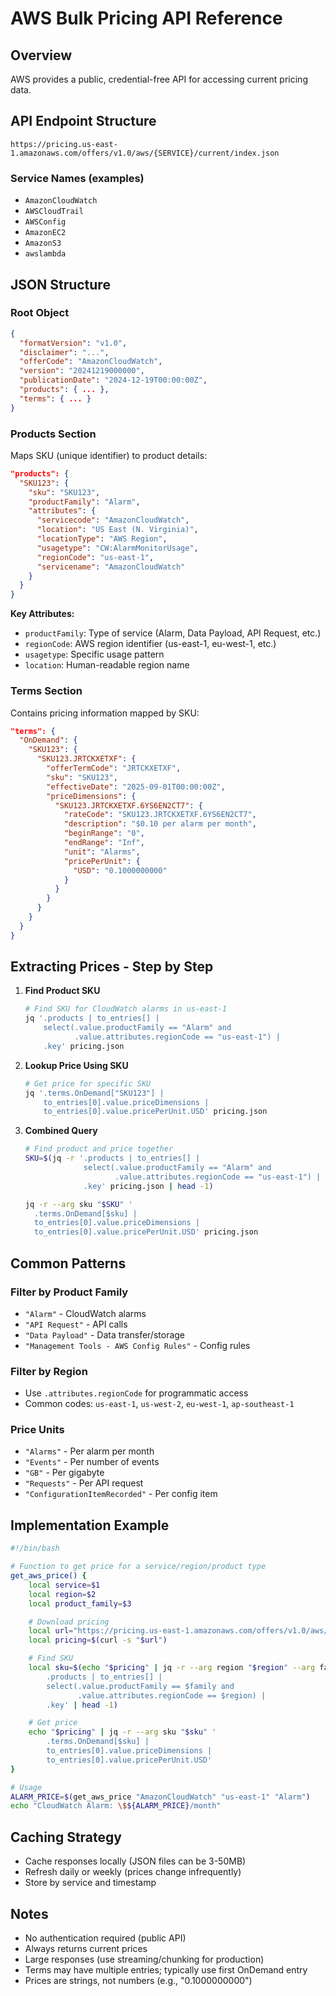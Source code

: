 # AWS Bulk Pricing API Reference

## Overview
AWS provides a public, credential-free API for accessing current pricing data.

## API Endpoint Structure
```
https://pricing.us-east-1.amazonaws.com/offers/v1.0/aws/{SERVICE}/current/index.json
```

### Service Names (examples)
- `AmazonCloudWatch`
- `AWSCloudTrail`
- `AWSConfig`
- `AmazonEC2`
- `AmazonS3`
- `awslambda`

## JSON Structure

### Root Object
```json
{
  "formatVersion": "v1.0",
  "disclaimer": "...",
  "offerCode": "AmazonCloudWatch",
  "version": "20241219000000",
  "publicationDate": "2024-12-19T00:00:00Z",
  "products": { ... },
  "terms": { ... }
}
```

### Products Section
Maps SKU (unique identifier) to product details:

```json
"products": {
  "SKU123": {
    "sku": "SKU123",
    "productFamily": "Alarm",
    "attributes": {
      "servicecode": "AmazonCloudWatch",
      "location": "US East (N. Virginia)",
      "locationType": "AWS Region",
      "usagetype": "CW:AlarmMonitorUsage",
      "regionCode": "us-east-1",
      "servicename": "AmazonCloudWatch"
    }
  }
}
```

**Key Attributes:**
- `productFamily`: Type of service (Alarm, Data Payload, API Request, etc.)
- `regionCode`: AWS region identifier (us-east-1, eu-west-1, etc.)
- `usagetype`: Specific usage pattern
- `location`: Human-readable region name

### Terms Section
Contains pricing information mapped by SKU:

```json
"terms": {
  "OnDemand": {
    "SKU123": {
      "SKU123.JRTCKXETXF": {
        "offerTermCode": "JRTCKXETXF",
        "sku": "SKU123",
        "effectiveDate": "2025-09-01T00:00:00Z",
        "priceDimensions": {
          "SKU123.JRTCKXETXF.6YS6EN2CT7": {
            "rateCode": "SKU123.JRTCKXETXF.6YS6EN2CT7",
            "description": "$0.10 per alarm per month",
            "beginRange": "0",
            "endRange": "Inf",
            "unit": "Alarms",
            "pricePerUnit": {
              "USD": "0.1000000000"
            }
          }
        }
      }
    }
  }
}
```

## Extracting Prices - Step by Step

1. **Find Product SKU**
   ```bash
   # Find SKU for CloudWatch alarms in us-east-1
   jq '.products | to_entries[] |
       select(.value.productFamily == "Alarm" and
              .value.attributes.regionCode == "us-east-1") |
       .key' pricing.json
   ```

2. **Lookup Price Using SKU**
   ```bash
   # Get price for specific SKU
   jq '.terms.OnDemand["SKU123"] |
       to_entries[0].value.priceDimensions |
       to_entries[0].value.pricePerUnit.USD' pricing.json
   ```

3. **Combined Query**
   ```bash
   # Find product and price together
   SKU=$(jq -r '.products | to_entries[] |
                select(.value.productFamily == "Alarm" and
                       .value.attributes.regionCode == "us-east-1") |
                .key' pricing.json | head -1)

   jq -r --arg sku "$SKU" '
     .terms.OnDemand[$sku] |
     to_entries[0].value.priceDimensions |
     to_entries[0].value.pricePerUnit.USD' pricing.json
   ```

## Common Patterns

### Filter by Product Family
- `"Alarm"` - CloudWatch alarms
- `"API Request"` - API calls
- `"Data Payload"` - Data transfer/storage
- `"Management Tools - AWS Config Rules"` - Config rules

### Filter by Region
- Use `.attributes.regionCode` for programmatic access
- Common codes: `us-east-1`, `us-west-2`, `eu-west-1`, `ap-southeast-1`

### Price Units
- `"Alarms"` - Per alarm per month
- `"Events"` - Per number of events
- `"GB"` - Per gigabyte
- `"Requests"` - Per API request
- `"ConfigurationItemRecorded"` - Per config item

## Implementation Example

```bash
#!/bin/bash

# Function to get price for a service/region/product type
get_aws_price() {
    local service=$1
    local region=$2
    local product_family=$3

    # Download pricing
    local url="https://pricing.us-east-1.amazonaws.com/offers/v1.0/aws/${service}/current/index.json"
    local pricing=$(curl -s "$url")

    # Find SKU
    local sku=$(echo "$pricing" | jq -r --arg region "$region" --arg family "$product_family" '
        .products | to_entries[] |
        select(.value.productFamily == $family and
               .value.attributes.regionCode == $region) |
        .key' | head -1)

    # Get price
    echo "$pricing" | jq -r --arg sku "$sku" '
        .terms.OnDemand[$sku] |
        to_entries[0].value.priceDimensions |
        to_entries[0].value.pricePerUnit.USD'
}

# Usage
ALARM_PRICE=$(get_aws_price "AmazonCloudWatch" "us-east-1" "Alarm")
echo "CloudWatch Alarm: \$${ALARM_PRICE}/month"
```

## Caching Strategy
- Cache responses locally (JSON files can be 3-50MB)
- Refresh daily or weekly (prices change infrequently)
- Store by service and timestamp

## Notes
- No authentication required (public API)
- Always returns current prices
- Large responses (use streaming/chunking for production)
- Terms may have multiple entries; typically use first OnDemand entry
- Prices are strings, not numbers (e.g., "0.1000000000")